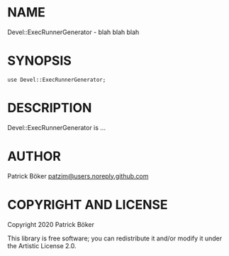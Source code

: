 NAME
====

Devel::ExecRunnerGenerator - blah blah blah

SYNOPSIS
========

```perl6
use Devel::ExecRunnerGenerator;
```

DESCRIPTION
===========

Devel::ExecRunnerGenerator is ...

AUTHOR
======

Patrick Böker <patzim@users.noreply.github.com>

COPYRIGHT AND LICENSE
=====================

Copyright 2020 Patrick Böker

This library is free software; you can redistribute it and/or modify it under the Artistic License 2.0.

